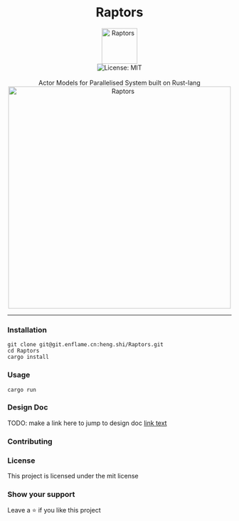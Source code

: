 <div align="center">
<h1 align="center">Raptors</h1>
<img src="placeholder" alt="Raptors" align="center" width="80" height="80">
<br />
<img alt="License: MIT" src="https://img.shields.io/badge/License-MIT-blue.svg" /><br>
<br>
Actor Models for Parallelised System built on Rust-lang
<img src="placeholder" alt="Raptors" width="500" height="500">
</div>

***

### Installation
```
git clone git@git.enflame.cn:heng.shi/Raptors.git
cd Raptors
cargo install
```

### Usage
```
cargo run
```

### Design Doc
TODO: make a link here to jump to design doc
[link text](design_docs/conceptual_model.md)

### Contributing

### License
This project is licensed under the mit license
### Show your support
Leave a ⭐ if you like this project


